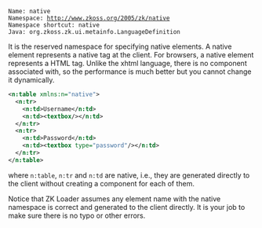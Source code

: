 `Name: native`  
`Namespace: `[`http://www.zkoss.org/2005/zk/native`](http://www.zkoss.org/2005/zk/native)  
`Namespace shortcut: native`  
`Java: `<javadoc method="NATIVE_NAMESPACE">`org.zkoss.zk.ui.metainfo.LanguageDefinition`</javadoc>

It is the reserved namespace for specifying native elements. A native
element represents a native tag at the client. For browsers, a native
element represents a HTML tag. Unlike the xhtml language, there is no
component associated with, so the performance is much better but you
cannot change it dynamically.

``` xml
<n:table xmlns:n="native">
  <n:tr>
    <n:td>Username</n:td>
    <n:td><textbox/></n:td>
  </n:tr>
  <n:tr>
    <n:td>Password</n:td>
    <n:td><textbox type="password"/></n:td>
  </n:tr>
</n:table>
```

where `n:table`, `n:tr` and `n:td` are native, i.e., they are generated
directly to the client without creating a component for each of them.

Notice that ZK Loader assumes any element name with the native namespace
is correct and generated to the client directly. It is your job to make
sure there is no typo or other errors.


